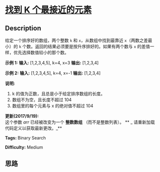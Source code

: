 # [找到 K 个最接近的元素][title]

## Description

给定一个排序好的数组，两个整数 `k` 和 `x`，从数组中找到最靠近 `x`（两数之差最小）的 `k`
个数。返回的结果必须要是按升序排好的。如果有两个数与 `x` 的差值一样，优先选择数值较小的那个数。

**示例  1:**
            **输入:** [1,2,3,4,5], k=4, x=3    **输出:** [1,2,3,4]    



**示例 2:**
            **输入:** [1,2,3,4,5], k=4, x=-1    **输出:** [1,2,3,4]    



**说明:**

  1. k 的值为正数，且总是小于给定排序数组的长度。
  2. 数组不为空，且长度不超过 104
  3. 数组里的每个元素与 x 的绝对值不超过 104



**更新(2017/9/19):**  
这个参数 _arr_ 已经被改变为一个 **整数数组** （而不是整数列表）。 ** _  请重新加载代码定义以获取最新更改。_**


**Tags:** Binary Search

**Difficulty:** Medium

## 思路

[title]: https://leetcode-cn.com/problems/find-k-closest-elements
